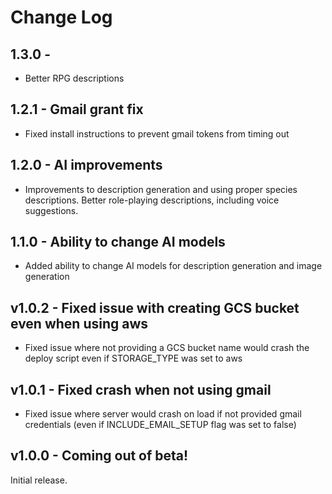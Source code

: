 # Change Log

## 1.3.0 - 

- Better RPG descriptions

## 1.2.1 - Gmail grant fix

- Fixed install instructions to prevent gmail tokens from timing out

## 1.2.0 - AI improvements

- Improvements to description generation and using proper species descriptions.  Better role-playing descriptions, including voice suggestions.

## 1.1.0 - Ability to change AI models

- Added ability to change AI models for description generation and image generation

## v1.0.2 - Fixed issue with creating GCS bucket even when using aws

- Fixed issue where not providing a GCS bucket name would crash the deploy script even if STORAGE_TYPE was set to aws

## v1.0.1 - Fixed crash when not using gmail

- Fixed issue where server would crash on load if not provided gmail credentials (even if INCLUDE_EMAIL_SETUP flag was set to false)


## v1.0.0 - Coming out of beta!

Initial release.
